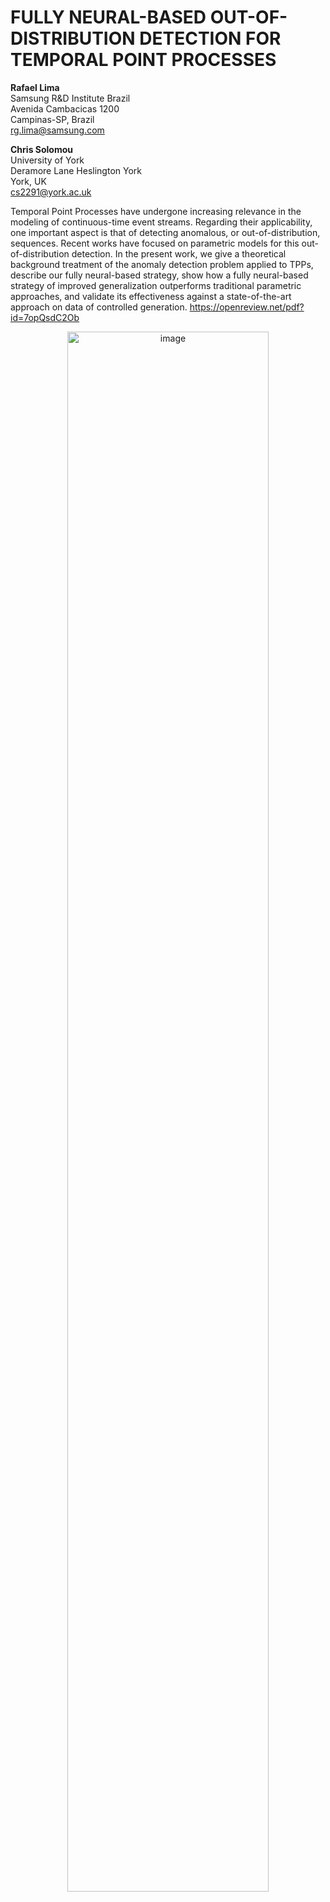 # FULLY NEURAL-BASED OUT-OF-DISTRIBUTION DETECTION FOR TEMPORAL POINT PROCESSES

**Rafael Lima**  
Samsung R&D Institute Brazil  
Avenida Cambacicas 1200  
Campinas-SP, Brazil  
rg.lima@samsung.com  

**Chris Solomou**  
University of York  
Deramore Lane Heslington York  
York, UK  
cs2291@york.ac.uk  

Temporal Point Processes have undergone increasing relevance in the modeling of continuous-time event streams. Regarding their applicability, one important aspect is that of detecting anomalous, or out-of-distribution, sequences. Recent works have focused on parametric models for this out-of-distribution detection. In the present work, we give a theoretical background treatment of the anomaly detection problem applied to TPPs, describe our fully neural-based strategy, show how a fully neural-based strategy of improved generalization outperforms traditional parametric approaches, and validate its effectiveness against a state-of-the-art approach on data of controlled generation. https://openreview.net/pdf?id=7opQsdC2Ob

<center>
  <img src="https://github.com/user-attachments/assets/30b9f757-c8c2-4388-829a-edc63094237f" alt="image" width="80%">
</center>
